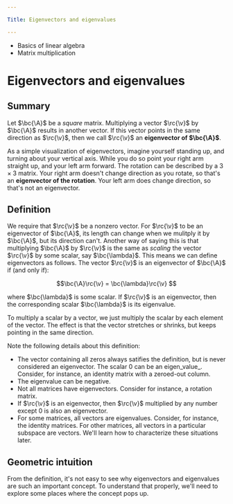 ```yaml
---

Title: Eigenvectors and eigenvalues

---
```


<ul class="dep">
<li>Basics of linear algebra</li>
<li>Matrix multiplication</li>
</ul>

# Eigenvectors and eigenvalues

## Summary 

Let $\bc{\A}$ be a _square_ matrix. Multiplying a vector $\rc{\v}$ by $\bc{\A}$ results in another vector. If this vector points in the same direction as $\rc{\v}$, then we call $\rc{\v}$ an **eigenvector of $\bc{\A}$**.

As a simple visualization of eigenvectors, imagine yourself standing up, and turning about your vertical axis. While you do so point your <span class="rc">right arm</span> straight up, and your <span class="gc">left arm</span> forward. The rotation can be described by a $3 \times 3$ matrix. Your <span class="rc">right arm</span> doesn't change direction as you rotate, so that's an **eigenvector of the rotation**. Your <span class="gc">left arm</span> does change direction, so that's not an eigenvector.

## Definition

We require that $\rc{\v}$ be a nonzero vector. For $\rc{\v}$ to be an eigenvector of $\bc{\A}$, its length can change when we mulitply it by $\bc{\A}$, but its direction can't. Another way of saying this is that multiplying $\bc{\A}$ by $\rc{\v}$ is the same as _scaling_ the vector $\rc{\v}$ by some scalar, say $\bc{\lambda}$. This means we can define eigenvectors as follows. The vector $\rc{\v}$ is an eigenvector of $\bc{\A}$ if (and only if):

$$\bc{\A}\rc{\v} = \bc{\lambda}\rc{\v}
$$

where $\bc{\lambda}$ is some scalar. If $\rc{\v}$ is an eigenvector, then the corresponding scalar $\bc{\lambda}$ is its eigenvalue.

<aside>To multiply a scalar by a vector, we just multiply the scalar by each element of the vector. The effect is that the vector stretches or shrinks, but keeps pointing in the same direction.
</aside>

Note the following details about this definition:

* The vector containing all zeros always satifies the definition, but is never considered an eigenvector. The scalar $0$ can be an eigen_value_. Consider, for instance, an identity  matrix with a zeroed-out column.
* The eigenvalue can be negative.
* Not all matrices have eigenvectors. Consider for instance, a rotation matrix.
* If $\rc{\v}$ is an eigenvector, then $\rc{\v}$ multiplied by any number except 0 is also an eigenvector.
* For some matrices, all vectors are eigenvalues. Consider, for instance, the identity matrices. For other matrices, all vectors in a particular subspace are vectors. We'll learn how to characterize these situations later.


## Geometric intuition

From the definition, it's not easy to see why eigenvectors and eigenvalues are such an important concept. To understand that properly, we'll need to explore some places where the concept pops up.
